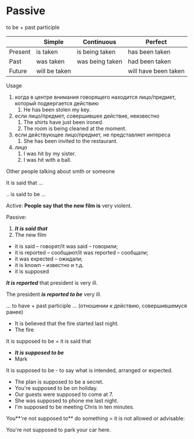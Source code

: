 # Passive

to be + past participle

|         | Simple        | Continuous      | Perfect              |
| ------- | ------------- | --------------- | -------------------- |
| Present | is taken      | is being taken  | has been taken       |
| Past    | was taken     | was being taken | had been taken       |
| Future  | will be taken |                 | will have been taken |

Usage

1. когда в центре внимания говорящего находится лицо/предмет, который подвергается действию
   1. He has been stolen my key.
2. если лицо/предмет, совершившее действие, неизвестно
   1. The shirts have just been ironed.
   2. The room is being cleaned at the moment.
3. если действующее лицо/предмет, не представляет интереса
   1. She has been invited to the restaurant.
4. _лицо_
   1. I was hit by my sister.
   2. I was hit with a ball.

Other people talking about smth or someone

It is said that ...

.. is said to be ...

Active: **People say that the new film is** very violent.

Passive:

1. _**It is said that**_
2. The new film

* it is said – говорят/it was said – говорили;
* it is reported – сообщают/it was reported – сообщали;
* it was expected – ожидали;
* it is known – известно и т.д.
* it is supposed

_**It is reported**_ that president is very ill.

The president _**is reported to be**_ very ill.

... to have + past participle ...  (отношении к действию, совершившемуся ранее)

* It is believed that the fire started last night.
* The fire

It is supposed to be = it is said that

* _**It is supposed to be**_
* Mark

It is supposed to be  -  to say what is intended, arranged or expected.

* The plan is supposed to be a secret.
* You're supposed to be on holiday.
* Our guests were supposed to come at 7.
* She was supposed to phone me last night.
* I'm supposed to be meeting Chris in ten minutes.

You\*\*'re not supposed to\*\* do something = it is not allowed or advisable:

You're not supposed to park your car here.
